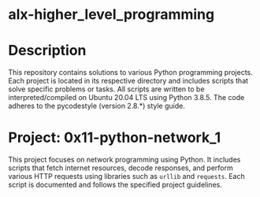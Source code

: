 # alx-higher_level_programming

# Description
This repository contains solutions to various Python programming projects. Each project is located in its respective directory and includes scripts that solve specific problems or tasks. All scripts are written to be interpreted/compiled on Ubuntu 20.04 LTS using Python 3.8.5. The code adheres to the pycodestyle (version 2.8.*) style guide.

# Project: 0x11-python-network_1
This project focuses on network programming using Python. It includes scripts that fetch internet resources, decode responses, and perform various HTTP requests using libraries such as `urllib` and `requests`. Each script is documented and follows the specified project guidelines.
